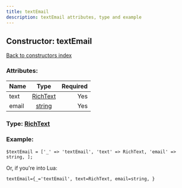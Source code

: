 ```yaml
---
title: textEmail
description: textEmail attributes, type and example
---
```

## Constructor: textEmail  
[Back to constructors index](index.md)



### Attributes:

| Name     |    Type       | Required |
|----------|:-------------:|---------:|
|text|[RichText](../types/RichText.md) | Yes|
|email|[string](../types/string.md) | Yes|



### Type: [RichText](../types/RichText.md)


### Example:

```
$textEmail = ['_' => 'textEmail', 'text' => RichText, 'email' => string, ];
```  

Or, if you're into Lua:  


```
textEmail={_='textEmail', text=RichText, email=string, }

```


